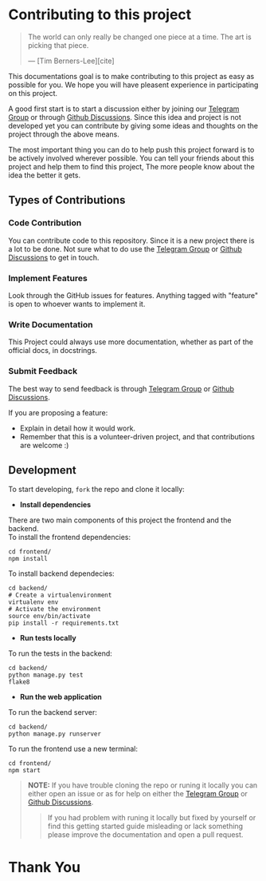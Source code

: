 # Contributing to this project

> The world can only really be changed one piece at a time.  The art is picking that piece.
>
> &mdash; [Tim Berners-Lee][cite]

This documentations goal is to make contributing to this project as easy as possible for you. We hope you will have pleasent experience in participating on this project.

A good first start is to start a discussion either by joining our [Telegram Group](https://t.me/CodeTopia) or through [Github Discussions](https://github.com/EthiOpenSource/CodeTopia/discussions). Since this idea and project is not developed yet you can contribute by giving some ideas and thoughts on the project through the above means. 

The most important thing you can do to help push this project forward is to be actively involved wherever possible. You can tell your friends about this project and help them to find this project, The more people know about the idea the better it gets. 

## Types of Contributions

### Code Contribution

You can contribute code to this repository. Since it is a new project there is a lot to be done. Not sure what to do use the [Telegram Group](https://t.me/CodeTopia) or  [Github Discussions](https://github.com/EthiOpenSource/CodeTopia/discussions) to get in touch.

### Implement Features

Look through the GitHub issues for features. Anything tagged with "feature" is open to whoever wants to implement it.

### Write Documentation

This Project could always use more documentation, whether as part of the official docs, in docstrings.

### Submit Feedback
 
The best way to send feedback is through [Telegram Group](https://t.me/CodeTopia) or  [Github Discussions](https://github.com/EthiOpenSource/CodeTopia/discussions).

If you are proposing a feature:

* Explain in detail how it would work.
* Remember that this is a volunteer-driven project, and that contributions are welcome :)



## Development

To start developing, `fork` the repo and clone it locally:

* **Install dependencies**

There are two main components of this project the frontend and the backend. <br>
To install the frontend dependencies:

    cd frontend/
    npm install

To install backend dependecies:

    cd backend/
    # Create a virtualenvironment
    virtualenv env
    # Activate the environment
    source env/bin/activate
    pip install -r requirements.txt

* **Run tests locally**

To run the tests in the backend:

    cd backend/
    python manage.py test
    flake8

* **Run the web application**

To run the backend server:

    cd backend/
    python manage.py runserver

To run the frontend use a new terminal:

    cd frontend/
    npm start

> **NOTE:** If you have trouble cloning the repo or runing it locally you can either open an issue or as for help on either the  [Telegram Group](https://t.me/CodeTopia) or [Github Discussions](https://github.com/EthiOpenSource/CodeTopia/discussions). 
>>If you had problem with runing it locally but fixed by yourself or find this getting started guide misleading or lack something please improve the documentation and open a pull request.

# **Thank You**